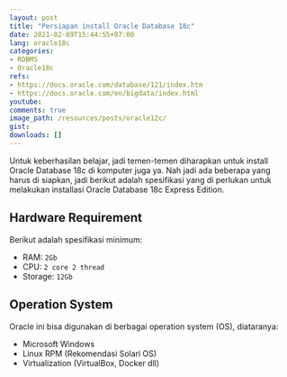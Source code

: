 ```yaml
---
layout: post
title: "Persiapan install Oracle Database 18c"
date: 2021-02-09T15:44:55+07:00
lang: oracle18c
categories:
- RDBMS
- Oracle18c
refs: 
- https://docs.oracle.com/database/121/index.htm
- https://docs.oracle.com/en/bigdata/index.html
youtube: 
comments: true
image_path: /resources/posts/oracle12c/
gist: 
downloads: []
---
```


Untuk keberhasilan belajar, jadi temen-temen diharapkan untuk install Oracle Database 18c di komputer juga ya. Nah jadi ada beberapa yang harus di siapkan, jadi berikut adalah spesifikasi yang di perlukan untuk melakukan installasi Oracle Database 18c Express Edition.

## Hardware Requirement

Berikut adalah spesifikasi minimum:

- RAM: `2Gb`
- CPU: `2 core 2 thread`
- Storage: `12Gb`

## Operation System

Oracle ini bisa digunakan di berbagai operation system (OS), diataranya:

- Microsoft Windows 
- Linux RPM (Rekomendasi Solari OS)
- Virtualization (VirtualBox, Docker dll)